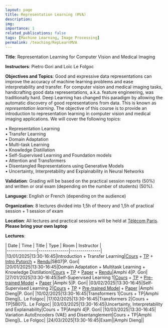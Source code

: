 ```yaml
---
layout: page
title: Representation Learning (MVA)
description:
img: 
importance: 1
related_publications: false
tags: [Machine Learning, Image Processing]
permalink: /teaching/RepLearnMVA
---
```


**Title**: Representation Learning for Computer Vision and Medical Imaging  

**Instructors**: Pietro Gori and Loïc Le Folgoc  

**Objectives and Topics**: Good and expressive data representations can improve the accuracy of machine learning problems and ease interpretability and transfer. For computer vision and medical imaging tasks, handcrafting good data representations, a.k.a. feature
engineering, was traditionally hard. Deep Learning has changed this paradigm by allowing the automatic discovery of good representations from data. This is known as *representation learning*. The objective of this course is to provide an introduction to representation learning in computer vision and medical imaging applications. We will cover the following topics:    

• Representation Learning  
• Transfer Learning  
• Domain Adaptation  
• Multi-task Learning  
• Knowledge Distillation  
• Self-Supervised Learning and Foundation models  
• Attention and Transformers  
• Disentangled Representations using Generative Models  
• Uncertainty, Interpretability and Explainability in Neural Networks  


**Validation**: Grading will be based on the practical session reports (50%) and written or oral exam (depending on the number of students) (50%).  

**Language**: English or French (depending on the audience)  


**Organization**: 8 lectures divided into 1,5h of theory and 1,5h of practical session + 1 session of exam  

**Location**: All lectures and practical sessions will be held at [Télécom Paris](https://www.telecom-paris.fr/fr/ecole/bref/acces-contact). **Please bring your own laptop** 

**Lectures**:  

| Date | Time | Title | Type | Room | Instructor |  
|---------------|---------------|---------------|  
|13/01/2025|13:30-16:45|Introduction + Transfer Learning|[Cours](https://partage.imt.fr/index.php/s/Pdt9FA9Xgm7J89x) + [TP](https://partage.imt.fr/index.php/s/FnNwsNBYWkcNsn5) + [Intro Pytorch](https://partage.imt.fr/index.php/s/jrny5JYQLnXb8yP) + [Rendu](https://partage.imt.fr/index.php/s/gPTsc4KECjDJDA6)|5B07|P. Gori|  
|20/01/2025|13:30-16:45|Domain Adaptation + Multitask Learning + Knowledge Distillation|[Cours](https://partage.imt.fr/index.php/s/Pdt9FA9Xgm7J89x) + [TP](https://partage.imt.fr/index.php/s/3MMLiRqRT83xfKY) + [Paper](https://partage.imt.fr/index.php/s/bBQaekwn4QeDjZP) + [Rendu](https://partage.imt.fr/index.php/s/fqyWY8cep3tf3WD)|Amphi 4|P. Gori| 
|27/01/2025|13:30-16:45|Self-Supervised Learning 1|[Cours](https://partage.imt.fr/index.php/s/TdXKAAkzqL7wH3g) + [TP](https://partage.imt.fr/index.php/s/rc5cfnNBSeigHPE) + [Pre-trained Model](https://partage.imt.fr/index.php/s/3YiGAsX8bjoAx3i) + [Paper](https://partage.imt.fr/index.php/s/AmKA64Yfri4CBbi) |Amphi 5|P. Gori| 
|03/02/2025|13:30-16:45|Self-Supervised Learning 2|[Cours](https://partage.imt.fr/index.php/s/TdXKAAkzqL7wH3g) + [TP](https://partage.imt.fr/index.php/s/HBA3iCimydidsAZ) + [Pre-trained Model](https://partage.imt.fr/index.php/s/bSLoHRNHXqjfmpK) + [Paper](https://partage.imt.fr/index.php/s/SpDTxqKdzf8nmqQ) |Amphi Dieng|P. Gori| 
|10/02/2025|13:30-16:45|Transformers 1|Cours + TP|Amphi Dieng|L. Le Folgoc| 
|17/02/2025|13:30-16:45|Transformers 2|Cours + TP|5B07|L. Le Folgoc| 
|03/03/2025|13:30-16:45|Uncertainty, Interpretability and Explainability|Cours + TP|Amphi 4|P. Gori|
|10/03/2025|13:30-16:45| Variation AutoEncoders (VAE) and Disentanglement|Cours + TP|Amphi Dieng|L. Le Folgoc| 
|24/03/2025|13:30-16:45|Exam||Amphi Dieng|| 



